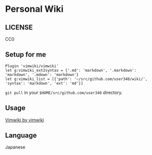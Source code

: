 # Personal Wiki

## LICENSE

CC0

## Setup for me

```vim
Plugin 'vimwiki/vimwiki'
let g:vimwiki_ext2syntax = {'.md': 'markdown', '.markdown': 'markdown', '.mdown': 'markdown'}
let g:vimwiki_list = [{'path': '~/src/github.com/user340/wiki/', 'syntax': 'markdown', 'ext': 'md'}]
```

`git pull` in your `$HOME/src/github.com/user340` directory.

## Usage

[Vimwiki by vimwiki](https://vimwiki.github.io/)

## Language

Japanese
